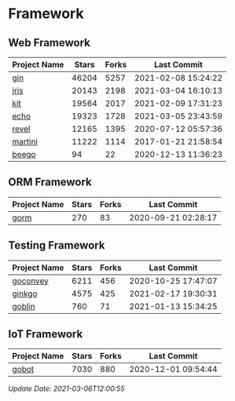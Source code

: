# Framework

## Web Framework
| Project Name | Stars | Forks | Last Commit |
| ------------ | ----- | ----- | ----------- |
| [gin](https://github.com/gin-gonic/gin) | 46204 | 5257 | 2021-02-08 15:24:22 |
| [iris](https://github.com/kataras/iris) | 20143 | 2198 | 2021-03-04 16:10:13 |
| [kit](https://github.com/go-kit/kit) | 19564 | 2017 | 2021-02-09 17:31:23 |
| [echo](https://github.com/labstack/echo) | 19323 | 1728 | 2021-03-05 23:43:59 |
| [revel](https://github.com/revel/revel) | 12165 | 1395 | 2020-07-12 05:57:36 |
| [martini](https://github.com/go-martini/martini) | 11222 | 1114 | 2017-01-21 21:58:54 |
| [beego](https://github.com/astaxie/beego) | 94 | 22 | 2020-12-13 11:36:23 |

## ORM Framework
| Project Name | Stars | Forks | Last Commit |
| ------------ | ----- | ----- | ----------- |
| [gorm](https://github.com/jinzhu/gorm) | 270 | 83 | 2020-09-21 02:28:17 |

## Testing Framework
| Project Name | Stars | Forks | Last Commit |
| ------------ | ----- | ----- | ----------- |
| [goconvey](https://github.com/smartystreets/goconvey) | 6211 | 456 | 2020-10-25 17:47:07 |
| [ginkgo](https://github.com/onsi/ginkgo) | 4575 | 425 | 2021-02-17 19:30:31 |
| [goblin](https://github.com/franela/goblin) | 760 | 71 | 2021-01-13 15:34:25 |

## IoT Framework
| Project Name | Stars | Forks | Last Commit |
| ------------ | ----- | ----- | ----------- |
| [gobot](https://github.com/hybridgroup/gobot) | 7030 | 880 | 2020-12-01 09:54:44 |

*Update Date: 2021-03-06T12:00:55*